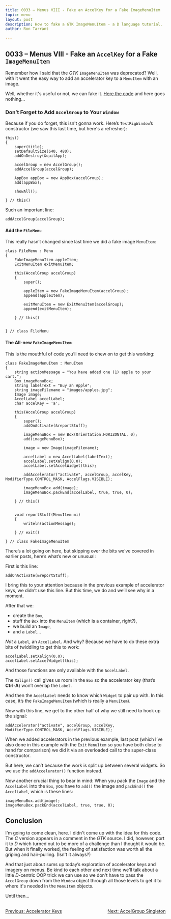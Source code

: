 ```yaml
---
title: 0033 – Menus VIII - Fake an AccelKey for a Fake ImageMenuItem
topic: menu
layout: post
description: How to fake a GTK ImageMenuItem - a D language tutorial.
author: Ron Tarrant

---
```


## 0033 – Menus VIII - Fake an `AccelKey` for a Fake `ImageMenuItem`

Remember how I said that the *GTK* `ImageMenuItem` was deprecated? Well, with it went the easy way to add an accelerator key to a `MenuItem` with an image.

Well, whether it's useful or not, we can fake it. [Here the code](https://github.com/rontarrant/gtkDcoding/blob/master/012_menus/menu_012_17_accel_fake_image_item.d) and here goes nothing…

### Don’t Forget to Add `AccelGroup` to Your `Window`

Because if you do forget, this isn't gonna work. Here’s `TestRigWindow`’s constructor (we saw this last time, but here's a refresher):

	this()
	{
		super(title);
		setDefaultSize(640, 480);
		addOnDestroy(&quitApp);
	
		accelGroup = new AccelGroup();
		addAccelGroup(accelGroup);
			
		AppBox appBox = new AppBox(accelGroup);
		add(appBox);
			
		showAll();
			
	} // this()

Such an important line:

	addAccelGroup(accelGroup);

#### Add the `FileMenu`

This really hasn’t changed since last time we did a fake image `MenuItem`:

	class FileMenu : Menu
	{
		FakeImageMenuItem appleItem;
		ExitMenuItem exitMenuItem;
		
		this(AccelGroup accelGroup)
		{
			super();
			
			appleItem = new FakeImageMenuItem(accelGroup);
			append(appleItem);
			
			exitMenuItem = new ExitMenuItem(accelGroup);
			append(exitMenuItem);
	
		} // this()
		
		
	} // class FileMenu

#### The All-new `FakeImageMenuItem`

This is the mouthful of code you’ll need to chew on to get this working:

	class FakeImageMenuItem : MenuItem
	{
		string actionMessage = "You have added one (1) apple to your cart.";
		Box imageMenuBox;
		string labelText = "Buy an Apple";
		string imageFilename = "images/apples.jpg";
		Image image;
		AccelLabel accelLabel;
		char accelKey = 'a';
	   
		this(AccelGroup accelGroup)
		{
			super();
			addOnActivate(&reportStuff);
					
			imageMenuBox = new Box(Orientation.HORIZONTAL, 0);
			add(imageMenuBox);
	
			image = new Image(imageFilename);
	
			accelLabel = new AccelLabel(labelText);
			accelLabel.setXalign(0.0);
			accelLabel.setAccelWidget(this);
			
			addAccelerator("activate", accelGroup, accelKey, ModifierType.CONTROL_MASK, AccelFlags.VISIBLE);
	
			imageMenuBox.add(image);
			imageMenuBox.packEnd(accelLabel, true, true, 0);
		
		} // this()
		
		
		void reportStuff(MenuItem mi)
		{
			writeln(actionMessage);
			
		} // exit()
		
	} // class FakeImageMenuItem

There’s a lot going on here, but skipping over the bits we’ve covered in earlier posts, here’s what’s new or unusual:

First is this line:

	addOnActivate(&reportStuff);

I bring this to your attention because in the previous example of accelerator keys, we didn’t use this line. But this time, we do and we’ll see why in a moment.

After that we:

- create the `Box`,
- stuff the `Box` into the `MenuItem` (which is a container, right?),
- we build an `Image`,
- and a `Label`…

*Not* a `Label`, an `AccelLabel`. And why? Because we have to do these extra bits of twiddling to get this to work:

	accelLabel.setXalign(0.0);
	accelLabel.setAccelWidget(this);

And those functions are only available with the `AccelLabel`.

The `Xalign()` call gives us room in the `Box` so the accelerator key (that’s **Ctrl-A**) won’t overlap the `Label`.

And then the `AccelLabel` needs to know which `Widget` to pair up with. In this case, it’s the `FakeImageMenuItem` (which is really a `MenuItem`).

Now with this line, we get to the other half of why we still need to hook up the signal:

	addAccelerator("activate", accelGroup, accelKey, ModifierType.CONTROL_MASK, AccelFlags.VISIBLE);

When we added accelerators in the previous example, last post (which I’ve also done in this example with the `Exit` `MenuItem` so you have both close to hand for comparison) we did it via an overloaded call to the super-class constructor.

But here, we can’t because the work is split up between several widgets. So we use the `addAccelerator()` function instead.

Now another crucial thing to bear in mind: When you pack the `Image` and the `AccelLabel` into the `Box`, you have to `add()` the image and `packEnd()` the `AccelLabel`, which is these lines:

	imageMenuBox.add(image);
	imageMenuBox.packEnd(accelLabel, true, true, 0);

## Conclusion

I'm going to come clean, here. I didn't come up with the idea for this code. The *C* version appears in a comment in the *GTK* source. I did, however, port it to *D* which turned out to be more of a challenge than I thought it would be. But when it finally worked, the feeling of satisfaction was worth all the griping and hair-pulling. (Isn't it always?)
 
And that just about sums up today’s exploration of accelerator keys and imagery on menus. Be kind to each other and next time we’ll talk about a little *D*-centric OOP trick we can use so we don't have to pass the `AccelGroup` down from the `Window` object through all those levels to get it to where it's needed in the `MenuItem` objects.

Until then...


<BR>
<div style="float: left;">
	<a href="https://gtkdcoding.com/2019/05/03/0032-accelerator-keys.html">Previous: Accelerator Keys</a>
</div>
<div style="float: right;">
	<a href="https://gtkdcoding.com/2019/05/10/0034-accelgroup-singleton.html">Next: AccelGroup Singleton</a>
</div>
<BR>
